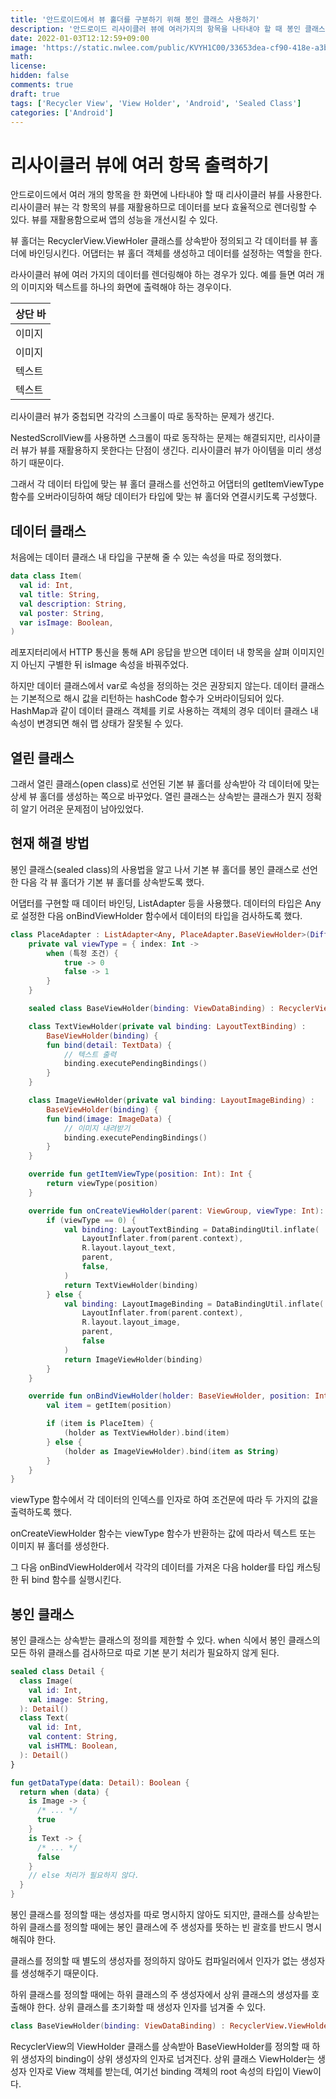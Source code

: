 ```yaml
---
title: '안드로이드에서 뷰 홀더를 구분하기 위해 봉인 클래스 사용하기'
description: '안드로이드 리사이클러 뷰에 여러가지의 항목을 나타내야 할 때 봉인 클래스를 사용할 수 있습니다.'
date: 2022-01-03T12:12:59+09:00
image: 'https://static.nwlee.com/public/KVYH1C00/33653dea-cf90-418e-a3bd-ddd579416a0a.png'
math:
license:
hidden: false
comments: true
draft: true
tags: ['Recycler View', 'View Holder', 'Android', 'Sealed Class']
categories: ['Android']
---
```


# 리사이클러 뷰에 여러 항목 출력하기

안드로이드에서 여러 개의 항목을 한 화면에 나타내야 할 때 리사이클러 뷰를 사용한다. 리사이클러 뷰는 각 항목의 뷰를 재활용하므로 데이터를 보다 효율적으로 렌더링할 수 있다. 뷰를 재활용함으로써 앱의 성능을 개선시킬 수 있다.

뷰 홀더는 RecyclerView.ViewHoler 클래스를 상속받아 정의되고 각 데이터를 뷰 홀더에 바인딩시킨다. 어댑터는 뷰 홀더 객체를 생성하고 데이터를 설정하는 역할을 한다.

라사이클러 뷰에 여러 가지의 데이터를 렌더링해야 하는 경우가 있다. 예를 들면 여러 개의 이미지와 텍스트를 하나의 화면에 출력해야 하는 경우이다.

| 상단 바 |
| ------- |
| 이미지  |
| 이미지  |
| 텍스트  |
| 텍스트  |

리사이클러 뷰가 중첩되면 각각의 스크롤이 따로 동작하는 문제가 생긴다.

NestedScrollView를 사용하면 스크롤이 따로 동작하는 문제는 해결되지만, 리사이클러 뷰가 뷰를 재활용하지 못한다는 단점이 생긴다. 리사이클러 뷰가 아이템을 미리 생성하기 때문이다.

그래서 각 데이터 타입에 맞는 뷰 홀더 클래스를 선언하고 어댑터의 getItemViewType 함수를 오버라이딩하여 해당 데이터가 타입에 맞는 뷰 홀더와 연결시키도록 구성했다.

## 데이터 클래스

처음에는 데이터 클래스 내 타입을 구분해 줄 수 있는 속성을 따로 정의했다.

```Kotlin
data class Item(
  val id: Int,
  val title: String,
  val description: String,
  val poster: String,
  var isImage: Boolean,
)
```

레포지터리에서 HTTP 통신을 통해 API 응답을 받으면 데이터 내 항목을 살펴 이미지인지 아닌지 구별한 뒤 isImage 속성을 바꿔주었다.

하지만 데이터 클래스에서 var로 속성을 정의하는 것은 권장되지 않는다. 데이터 클래스는 기본적으로 해시 값을 리턴하는 hashCode 함수가 오버라이딩되어 있다. HashMap과 같이 데이터 클래스 객체를 키로 사용하는 객체의 경우 데이터 클래스 내 속성이 변경되면 해쉬 맵 상태가 잘못될 수 있다.

## 열린 클래스

그래서 열린 클래스(open class)로 선언된 기본 뷰 홀더를 상속받아 각 데이터에 맞는 상세 뷰 홀더를 생성하는 쪽으로 바꾸었다. 열린 클래스는 상속받는 클래스가 뭔지 정확히 알기 어려운 문제점이 남아있었다.

## 현재 해결 방법

봉인 클래스(sealed class)의 사용법을 알고 나서 기본 뷰 홀더를 봉인 클래스로 선언한 다음 각 뷰 홀더가 기본 뷰 홀더를 상속받도록 했다.

어댑터를 구현할 때 데이터 바인딩, ListAdapter 등을 사용했다. 데이터의 타입은 Any로 설정한 다음 onBindViewHolder 함수에서 데이터의 타입을 검사하도록 했다.

```Kotlin
class PlaceAdapter : ListAdapter<Any, PlaceAdapter.BaseViewHolder>(DiffUtil()) {
    private val viewType = { index: Int ->
        when (특정 조건) {
            true -> 0
            false -> 1
        }
    }

    sealed class BaseViewHolder(binding: ViewDataBinding) : RecyclerView.ViewHolder(binding.root)

    class TextViewHolder(private val binding: LayoutTextBinding) :
        BaseViewHolder(binding) {
        fun bind(detail: TextData) {
            // 텍스트 출력
            binding.executePendingBindings()
        }
    }

    class ImageViewHolder(private val binding: LayoutImageBinding) :
        BaseViewHolder(binding) {
        fun bind(image: ImageData) {
            // 이미지 내려받기
            binding.executePendingBindings()
        }
    }

    override fun getItemViewType(position: Int): Int {
        return viewType(position)
    }

    override fun onCreateViewHolder(parent: ViewGroup, viewType: Int): BaseViewHolder {
        if (viewType == 0) {
            val binding: LayoutTextBinding = DataBindingUtil.inflate(
                LayoutInflater.from(parent.context),
                R.layout.layout_text,
                parent,
                false,
            )
            return TextViewHolder(binding)
        } else {
            val binding: LayoutImageBinding = DataBindingUtil.inflate(
                LayoutInflater.from(parent.context),
                R.layout.layout_image,
                parent,
                false
            )
            return ImageViewHolder(binding)
        }
    }

    override fun onBindViewHolder(holder: BaseViewHolder, position: Int) {
        val item = getItem(position)

        if (item is PlaceItem) {
            (holder as TextViewHolder).bind(item)
        } else {
            (holder as ImageViewHolder).bind(item as String)
        }
    }
}
```

viewType 함수에서 각 데이터의 인덱스를 인자로 하여 조건문에 따라 두 가지의 값을 출력하도록 했다.

onCreateViewHolder 함수는 viewType 함수가 반환하는 값에 따라서 텍스트 또는 이미지 뷰 홀더를 생성한다.

그 다음 onBindViewHolder에서 각각의 데이터를 가져온 다음 holder를 타입 캐스팅한 뒤 bind 함수를 실행시킨다.

## 봉인 클래스

봉인 클래스는 상속받는 클래스의 정의를 제한할 수 있다. when 식에서 봉인 클래스의 모든 하위 클래스를 검사하므로 따로 기본 분기 처리가 필요하지 않게 된다.

```Kotlin
sealed class Detail {
  class Image(
    val id: Int,
    val image: String,
  ): Detail()
  class Text(
    val id: Int,
    val content: String,
    val isHTML: Boolean,
  ): Detail()
}
```

```Kotlin
fun getDataType(data: Detail): Boolean {
  return when (data) {
    is Image -> {
      /* ... */
      true
    }
    is Text -> {
      /* ... */
      false
    }
    // else 처리가 필요하지 않다.
  }
}
```

봉인 클래스를 정의할 때는 생성자를 따로 명시하지 않아도 되지만, 클래스를 상속받는 하위 클래스를 정의할 때에는 봉인 클래스에 주 생성자를 뜻하는 빈 괄호를 반드시 명시해줘야 한다.

클래스를 정의할 때 별도의 생성자를 정의하지 않아도 컴파일러에서 인자가 없는 생성자를 생성해주기 때문이다.

하위 클래스를 정의할 때에는 하위 클래스의 주 생성자에서 상위 클래스의 생성자를 호출해야 한다. 상위 클래스를 초기화할 때 생성자 인자를 넘겨줄 수 있다.

```Kotlin
class BaseViewHolder(binding: ViewDataBinding) : RecyclerView.ViewHolder(binding.root)
```

RecyclerView의 ViewHolder 클래스를 상속받아 BaseViewHolder를 정의할 때 하위 생성자의 binding이 상위 생성자의 인자로 넘겨진다. 상위 클래스 ViewHolder는 생성자 인자로 View 객체를 받는데, 여기선 binding 객체의 root 속성의 타입이 View이다.
